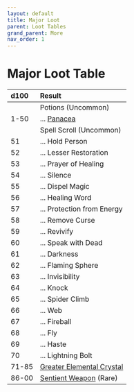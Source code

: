 ```yaml
---
layout: default
title: Major Loot
parent: Loot Tables
grand_parent: More
nav_order: 1
---
```


# Major Loot Table

| d100  | Result                                                                     |
| :---- | :------------------------------------------------------------------------- |
|       | Potions (Uncommon)                                                         |
| 1-50  | ... [Panacea](../city_items/panacea)                              |
|       | Spell Scroll (Uncommon)                                                    |
| 51    | ... Hold Person                                                            |
| 52    | ... Lesser Restoration                                                     |
| 53    | ... Prayer of Healing                                                      |
| 54    | ... Silence                                                                |
| 55    | ... Dispel Magic                                                           |
| 56    | ... Healing Word                                                           |
| 57    | ... Protection from Energy                                                 |
| 58    | ... Remove Curse                                                           |
| 59    | ... Revivify                                                               |
| 60    | ... Speak with Dead                                                        |
| 61    | ... Darkness                                                               |
| 62    | ... Flaming Sphere                                                         |
| 63    | ... Invisibility                                                           |
| 64    | ... Knock                                                                  |
| 65    | ... Spider Climb                                                           |
| 66    | ... Web                                                                    |
| 67    | ... Fireball                                                               |
| 68    | ... Fly                                                                    |
| 69    | ... Haste                                                                  |
| 70    | ... Lightning Bolt                                                         |
| 71-85 | [Greater Elemental Crystal](../../more/city_items/elemental_crystals)     |
| 86-00 | [Sentient Weapon](../../more/city_items/major_sentient_weapons.md) (Rare) |

